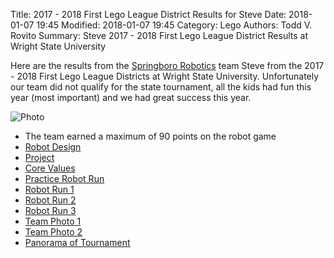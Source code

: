 Title: 2017 - 2018 First Lego League District Results for Steve
Date: 2018-01-07 19:45
Modified: 2018-01-07 19:45
Category: Lego
Authors: Todd V. Rovito
Summary: Steve 2017 - 2018 First Lego League District Results at Wright State University

Here are the results from the  [Springboro
Robotics](https://www.facebook.com/BoroBots) team Steve  from
the 2017 - 2018 First Lego League Districts at Wright State
University.  Unfortunately our team did not qualify for the state
tournament, all the kids had fun this year (most important) and we
had great success this year.

![Photo](https://drive.google.com/uc?id=1w7MAQK3YuTT2iJL-o2juoZ6gxUbsGVTK)

* The team earned a maximum of 90 points on the robot game
* [Robot Design](https://drive.google.com/uc?id=11aMu6S6rvuuh7x8NasLG-1otWx3XlyZK)
* [Project](https://drive.google.com/uc?id=1bYtaHDFfHXZyaJ5G4uMelk7HhXgLaaeT)
* [Core Values](https://drive.google.com/uc?id=1nzHMFZTtmhY3e6g2WBmCvssRI1kxJV0n)
* [Practice Robot Run](https://drive.google.com/uc?id=1NyI4HQsdkT5gZRZbSLIAO3VEuxFz-7Xo)
* [Robot Run 1](https://drive.google.com/uc?id=1rSNIRM9xpIxrBG-NRU7l-YujHuzGCT3x)
* [Robot Run 2](https://drive.google.com/uc?id=1uFx57Y8TbRwObPMLbzm-gO0w3TiJyAWW)
* [Robot Run 3](https://drive.google.com/uc?id=1DTrZDLdoT0-ZP7NcAYN0dU1SpLSj6PkD)
* [Team Photo 1](https://drive.google.com/uc?id=1Fcjt1tVna67PIjY23rQwrRCrnlkQaAzM)
* [Team Photo 2](https://drive.google.com/uc?id=1LFIW2GDGfDRPMbRNmI0eT6fk2fgh2Xh2)
* [Panorama of Tournament](https://drive.google.com/uc?id=1jBc0VRKRJtSJYrBXcBQpmPb_6pN7GXik)